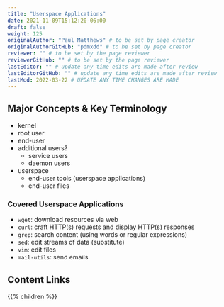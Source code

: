```yaml
---
title: "Userspace Applications"
date: 2021-11-09T15:12:20-06:00
draft: false
weight: 125
originalAuthor: "Paul Matthews" # to be set by page creator
originalAuthorGitHub: "pdmxdd" # to be set by page creator
reviewer: "" # to be set by the page reviewer
reviewerGitHub: "" # to be set by the page reviewer
lastEditor: "" # update any time edits are made after review
lastEditorGitHub: "" # update any time edits are made after review
lastMod: 2022-03-22 # UPDATE ANY TIME CHANGES ARE MADE
---
```


## Major Concepts & Key Terminology

- kernel
- root user
- end-user
- additional users?
  - service users
  - daemon users
- userspace
  - end-user tools (userspace applications)
  - end-user files

### Covered Userspace Applications

- `wget`: download resources via web
- `curl`: craft HTTP(s) requests and display HTTP(s) responses
- `grep`: search content (using words or regular expressions)
- `sed`: edit streams of data (substitute)
- `vim`: edit files
- `mail-utils`: send emails

## Content Links

{{% children %}}